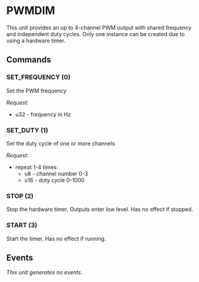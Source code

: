 # PWMDIM

This unit provides an up to 4-channel PWM output with shared frequency and independent duty cycles. Only one instance can be created due to using a
hardware timer.


## Commands

### SET_FREQUENCY (0)

Set the PWM frequency

*Request:*
- u32 - frequency in Hz

### SET_DUTY (1)

Set the duty cycle of one or more channels

*Request:*
- repeat 1-4 times:
  - u8 - channel number 0-3
  - u16 - duty cycle 0-1000

### STOP (2)

Stop the hardware timer. Outputs enter low level. Has no effect if stopped.

### START (3)

Start the timer. Has no effect if running.

## Events

*This unit generates no events.*

